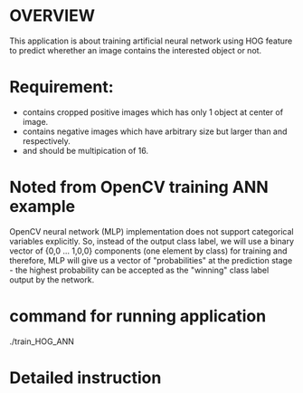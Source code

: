 # OVERVIEW
This application is about training artificial neural network using HOG feature to predict wherether an image contains the interested object or not.

# Requirement:
- <positive folder> contains cropped positive images which has only 1 object at center of image.
- <negative folder> contains negative images which have arbitrary size but larger than <width> and <height> respectively.
- <width> and <height> should be multipication of 16.

# Noted from OpenCV training ANN example 
OpenCV neural network (MLP) implementation does not support categorical variables explicitly. So, instead of the output class label, we will use a binary vector of {0,0 ... 1,0,0} components (one element by class) for training and therefore, MLP will give us a vector of "probabilities" at the prediction stage - the highest probability can be accepted as the "winning" class label output by the network.

# command for running application
./train_HOG_ANN <positive folder> <negative folder> <width> <height> <model storing directory>

# Detailed instruction
